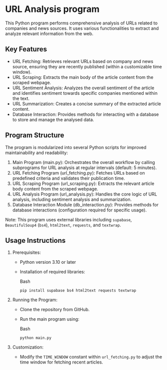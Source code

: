# URL Analysis program

This Python program performs comprehensive analysis of URLs related to companies and news sources. It uses various functionalities to extract and analyze relevant information from the web.

## Key Features

-   URL Fetching: Retrieves relevant URLs based on company and news source, ensuring they are recently published (within a customizable time window).
-   URL Scraping: Extracts the main body of the article content from the scraped webpage.
-   URL Sentiment Analysis: Analyzes the overall sentiment of the article and identifies sentiment towards specific companies mentioned within the text.
-   URL Summarization: Creates a concise summary of the extracted article content.
-   Database Interaction: Provides methods for interacting with a database to store and manage the analysed data.

## Program Structure

The program is modularized into several Python scripts for improved maintainability and readability:

1.  Main Program (main.py): Orchestrates the overall workflow by calling subprograms for URL analysis at regular intervals (default: 5 minutes).
2.  URL Fetching Program (url_fetching.py): Fetches URLs based on predefined criteria and validates their publication time.
3.  URL Scraping Program (url_scraping.py): Extracts the relevant article body content from the scraped webpage.
4.  URL Analysis Program (url_analysis.py): Handles the core logic of URL analysis, including sentiment analysis and summarization.
5.  Database Interaction Module (db_interaction.py): Provides methods for database interactions (configuration required for specific usage).

Note: This program uses external libraries including `supabase`, `BeautifulSoup4` (`bs4`), `html2text`, `requests`, and `textwrap`.

## Usage Instructions

1.  Prerequisites:

    -   Python version 3.10 or later
    -   Installation of required libraries:

        Bash

        ```
        pip install supabase bs4 html2text requests textwrap

        ```

2.  Running the Program:

    -   Clone the repository from GitHub.
    -   Run the main program using:

        Bash

        ```
        python main.py

        ```


3.  Customization:

    -   Modify the `TIME_WINDOW` constant within `url_fetching.py` to adjust the time window for fetching recent articles.

